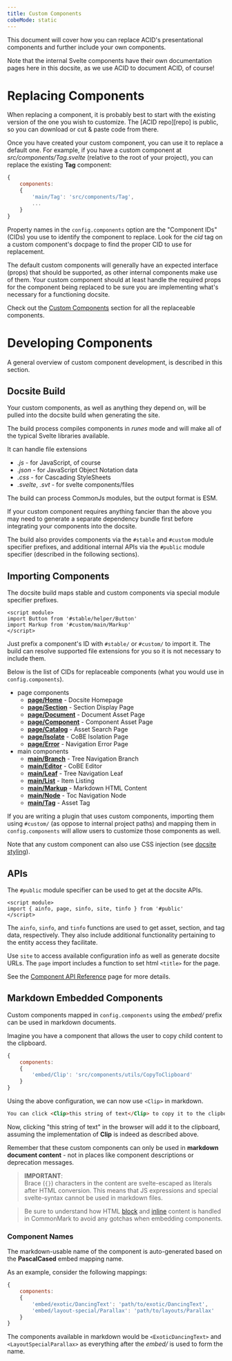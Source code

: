 ```yaml
---
title: Custom Components
cobeMode: static
---
```



This document will cover how you can replace ACID's presentational components and further include your own components.

Note that the internal Svelte components have their own documentation pages here in this docsite, as we use ACID to document ACID, of course!


# Replacing Components

When replacing a component, it is probably best to start with the existing version of the one you wish to customize.  The [ACID repo][repo] is public, so you can download or cut & paste code from there.

Once you have created your custom component, you can use it to replace a default one.  For example, if you have a custom component at *src/components/Tag.svelte* (relative to the root of your project), you can replace the existing **Tag** component:

```js label="acid.config.js"
{
    components:
    {
        'main/Tag': 'src/components/Tag',
        ...
    }
}
```

Property names in the `config.components` option are the "Component IDs" (CIDs) you use to identify the component to replace.  Look for the *cid* tag on a custom component's docpage to find the proper CID to use for replacement.

The default custom components will generally have an expected interface (props) that should be supported, as other internal components make use of them.  Your custom component should at least handle the required props for the component being replaced to be sure you are implementing what's necessary for a functioning docsite.

Check out the [Custom Components](/section/comps_custom) section for all the replaceable components.


# Developing Components

A general overview of custom component development, is described in this section.


## Docsite Build

Your custom components, as well as anything they depend on, will be pulled into the docsite build when generating the site.  

The build process compiles components in *runes* mode and will make all of the typical Svelte libraries available.  

It can handle file extensions
- *.js* - for JavaScript, of course
- *.json* - for JavaScript Object Notation data
- *.css* - for Cascading StyleSheets
- *.svelte*, *.svt* - for svelte components/files

The build can process CommonJs modules, but the output format is ESM.

If your custom component requires anything fancier than the above you may need to generate a separate dependency bundle first before integrating your components into the docsite.

The build also provides components via the `#stable` and `#custom` module specifier prefixes, and additional internal APIs via the `#public` module specifier (described in the following sections).


## Importing Components

The docsite build maps stable and custom components via special module specifier prefixes.

```svelte
<script module>
import Button from '#stable/helper/Button'
import Markup from '#custom/main/Markup'
</script>
```

Just prefix a component's ID with `#stable/` or `#custom/` to import it.  The build can resolve supported file extensions for you so it is not necessary to include them.

Below is the list of CIDs for replaceable components (what you would use in `config.components`).

- page components
  - [**page/Home**](/component/custom-page-home) - Docsite Homepage
  - [**page/Section**](/component/custom-page-section) - Section Display Page
  - [**page/Document**](/component/custom-page-document) - Document Asset Page
  - [**page/Component**](/component/custom-page-component) - Component Asset Page
  - [**page/Catalog**](/component/custom-page-catalog) - Asset Search Page
  - [**page/Isolate**](/component/custom-page-isolate) - CoBE Isolation Page
  - [**page/Error**](/component/custom-page-error) - Navigation Error Page
- main components
  - [**main/Branch**](/component/custom-main-branch) - Tree Navigation Branch
  - [**main/Editor**](/component/custom-main-editor) - CoBE Editor
  - [**main/Leaf**](/component/custom-main-leaf) - Tree Navigation Leaf
  - [**main/List**](/component/custom-main-list) - Item Listing
  - [**main/Markup**](/component/custom-main-markup) - Markdown HTML Content
  - [**main/Node**](/component/custom-main-node) - Toc Navigation Node
  - [**main/Tag**](/component/custom-main-tag) - Asset Tag

If you are writing a plugin that uses custom components, importing them using `#custom/` (as oppose to internal project paths) and mapping them in `config.components` will allow users to customize those components as well.

Note that any custom component can also use CSS injection (see [docsite styling](/section/styling)).


## APIs

The `#public` module specifier can be used to get at the docsite APIs.

```svelte
<script module>
import { ainfo, page, sinfo, site, tinfo } from '#public'
</script>
```

The `ainfo`, `sinfo`, and `tinfo` functions are used to get asset, section, and tag data, respectively.  They also include additional functionality pertaining to the entity access they facilitate.  

Use `site` to access available configuration info as well as generate docsite URLs.  The `page` import includes a function to set html `<title>` for the page.

See the [Component API Reference](/document/reference-component-api) page for more details.


## Markdown Embedded Components

Custom components mapped in `config.components` using the *embed/* prefix can be used in markdown documents.

Imagine you have a component that allows the user to copy child content to the clipboard.

```js label="acid.config.js"
{
    components:
    {
        'embed/Clip': 'src/components/utils/CopyToClipboard'
    }
}
```

Using the above configuration, we can now use `<Clip>` in markdown.

```md
You can click <Clip>this string of text</Clip> to copy it to the clipboard.
```

Now, clicking "this string of text" in the browser will add it to the clipboard, assuming the implementation of **Clip** is indeed as described above.

Remember that these custom components can only be used in **markdown document content** - not in places like component descriptions or deprecation messages.

> **IMPORTANT**: \
> Brace (`{}`) characters in the content are svelte-escaped as literals after HTML conversion.  This means that JS expressions and special svelte-syntax cannot be used in markdown files.

> Be sure to understand how HTML [block](https://spec.commonmark.org/0.31.2/#html-blocks) and [inline](https://spec.commonmark.org/0.31.2/#raw-html) content is handled in CommonMark to avoid any gotchas when embedding components.


### Component Names

The markdown-usable name of the component is auto-generated based on the **PascalCased** embed mapping name.

As an example, consider the following mappings:

```js label="acid.config.js"
{
    components:
    {
        'embed/exotic/DancingText': 'path/to/exotic/DancingText',
        'embed/layout-special/Parallax': 'path/to/layouts/Parallax'
    }
}
```

The components available in markdown would be `<ExoticDancingText>` and `<LayoutSpecialParallax>` as everything after the *embed/* is used to form the name.

